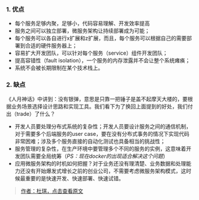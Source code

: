 ### 1. 优点

* 每个服务足够内聚，足够小，代码容易理解、开发效率提高
* 服务之间可以独立部署，微服务架构让持续部署成为可能；
* 每个服务可以各自进行x扩展和z扩展，而且，每个服务可以根据自己的需要部署到合适的硬件服务器上；
* 容易扩大开发团队，可以针对每个服务（service）组件开发团队；
* 提高容错性（fault isolation），一个服务的内存泄露并不会让整个系统瘫痪；
* 系统不会被长期限制在某个技术栈上。

### 2. 缺点

《人月神话》中讲到：没有银弹，意思是只靠一把锤子是盖不起摩天大楼的，要根据业务场景选择设计思路和实现工具。我们看下为了换回上面提到的好处，我们付出（trade）了什么？

* 开发人员要处理分布式系统的复杂性；开发人员要设计服务之间的通信机制，对于需要多个后端服务的user case，要在没有分布式事务的情况下实现代码非常困难；涉及多个服务直接的自动化测试也具备相当的挑战性；
* 服务管理的复杂性，在生产环境中要管理多个不同的服务的实例，这意味着开发团队需要全局统筹（_PS：现在docker的出现适合解决这个问题_）
* 应用微服务架构的时机如何把握？对于业务还没有理清楚、业务数据和处理能力还没有开始爆发式增长之前的创业公司，不需要考虑微服务架构模式，这时候最重要的是快速开发、快速部署、快速试错。

> [作者：杜琪，点击查看原文](https://www.jianshu.com/p/546ef242b6a3)



